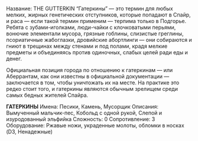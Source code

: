 Название: THE GUTTERKIN
“Гатеркины” — это термин для любых мелких, жирных генетических отступников, которые попадают в Спайр, и раса — если такой термин применим — терпима только в Подгорье. Ребята с зубами-иголками, люди-чайки с клочковатыми перьями, вонючие элементали мусора, грязные гоблины, слизистые греглины, псориатичные жабоглазки, дровийские абортлинги — они собираются и гниют в трещинах между стенами и под полами, крадя мелкие предметы и объединяясь против одиночных, слабых целей ради еды и денег.

Официальная позиция города по отношению к гатеркинам — или Аберрантам, как они известны в официальной документации — заключается в том, чтобы уничтожать их на месте. На практике это редко стоит того, и гатеркины являются обычным зрелищем среди самых бедных жителей Спайра.

**ГАТЕРКИНЫ**
Имена: Песики, Камень, Мусорщик
Описания: Вымученный мальчик-пес, Кобольд с одной рукой, Слепой и изуродованный эльфийка
Сложность: 0
Сопротивление: 3
Оборудование: Ржавые ножи, украденные молоты, обломки в носках (D3, Ненадежные)